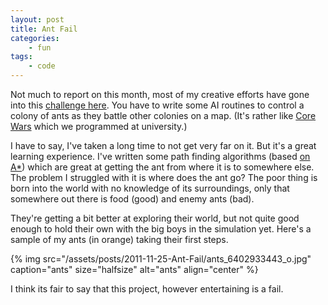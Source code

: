 ```yaml
---
layout: post
title: Ant Fail
categories:
    - fun
tags:
    - code
---
```


Not much to report on this month, most of my creative efforts have gone into this [challenge here](http://aichallenge.org). You have to write some AI routines to control a colony of ants as they battle other colonies on a map. (It's rather like [Core Wars](http://en.wikipedia.org/wiki/Core_wars) which we programmed at university.)

I have to say, I've taken a long time to not get very far on it. But it's a great learning experience. I've written some path finding algorithms (based [on A*](http://en.wikipedia.org/wiki/A_star)) which are great at getting the ant from where it is to somewhere else. The problem I struggled with it is where does the ant go? The poor thing is born into the world with no knowledge of its surroundings, only that somewhere out there is food (good) and enemy ants (bad).

They're getting a bit better at exploring their world, but not quite good enough to hold their own with the big boys in the simulation yet. Here's a sample of my ants (in orange) taking their first steps.

{% img src="/assets/posts/2011-11-25-Ant-Fail/ants_6402933443_o.jpg" caption="ants" size="halfsize" alt="ants" align="center" %}

I think its fair to say that this project, however entertaining is a fail.
